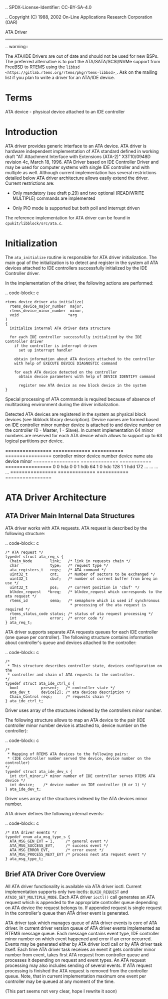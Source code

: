 .. SPDX-License-Identifier: CC-BY-SA-4.0

.. Copyright (C) 1988, 2002 On-Line Applications Research Corporation (OAR)

ATA Driver
**********

.. warning::

   The ATA/IDE Drivers are out of date and should not be used for new BSPs.
   The preferred alternative is to port the ATA/SATA/SCSI/NVMe support from
   FreeBSD to RTEMS using the `libbsd 
   <https://gitlab.rtems.org/rtems/pkg/rtems-libbsd>`_.
   Ask on the mailing list if you plan to write a driver for an ATA/IDE device.

Terms
=====

ATA device - physical device attached to an IDE controller

Introduction
============

ATA driver provides generic interface to an ATA device. ATA driver is hardware
independent implementation of ATA standard defined in working draft "AT
Attachment Interface with Extensions (ATA-2)" X3T10/0948D revision 4c, March
18, 1996. ATA Driver based on IDE Controller Driver and may be used for
computer systems with single IDE controller and with multiple as well. Although
current implementation has several restrictions detailed below ATA driver
architecture allows easily extend the driver. Current restrictions are:

- Only mandatory (see draft p.29) and two optional (READ/WRITE MULTIPLE)
  commands are implemented

- Only PIO mode is supported but both poll and interrupt driven

The reference implementation for ATA driver can be found in
``cpukit/libblock/src/ata.c``.

Initialization
==============

The ``ata_initialize`` routine is responsible for ATA driver
initialization. The main goal of the initialization is to detect and register
in the system all ATA devices attached to IDE controllers successfully
initialized by the IDE Controller driver.

In the implementation of the driver, the following actions are performed:

.. code-block:: c

    rtems_device_driver ata_initialize(
      rtems_device_major_number  major,
      rtems_device_minor_number  minor,
      void                      *arg
    )
    {
      initialize internal ATA driver data structure

      for each IDE controller successfully initialized by the IDE Controller driver
        if the controller is interrupt driven
          set up interrupt handler

        obtain information about ATA devices attached to the controller
        with help of EXECUTE DEVICE DIAGNOSTIC command

        for each ATA device detected on the controller
          obtain device parameters with help of DEVICE IDENTIFY command

          register new ATA device as new block device in the system
    }

Special processing of ATA commands is required because of absence of
multitasking environment during the driver initialization.

Detected ATA devices are registered in the system as physical block devices
(see libblock library description). Device names are formed based on IDE
controller minor number device is attached to and device number on the
controller (0 - Master, 1 - Slave). In current implementation 64 minor numbers
are reserved for each ATA device which allows to support up to 63 logical
partitions per device.

================ ============= =========== ================
controller minor device number device name ata device minor
================ ============= =========== ================
0                0             hda         0
0                1             hdb         64
1                0             hdc         128
1                1             hdd         172
...              ...           ...         ...
================ ============= =========== ================

ATA Driver Architecture
=======================

ATA Driver Main Internal Data Structures
----------------------------------------

ATA driver works with ATA requests. ATA request is described by the following
structure:

.. code-block:: c

    /* ATA request */
    typedef struct ata_req_s {
      Chain_Node        link;   /* link in requests chain */
      char              type;   /* request type */
      ata_registers_t   regs;   /* ATA command */
      uint32_t          cnt;    /* Number of sectors to be exchanged */
      uint32_t          cbuf;   /* number of current buffer from breq in use */
      uint32_t          pos;    /* current position in 'cbuf' */
      blkdev_request   *breq;   /* blkdev_request which corresponds to the ata request */
      rtems_id          sema;   /* semaphore which is used if synchronous
                                 * processing of the ata request is required */
      rtems_status_code status; /* status of ata request processing */
      int               error;  /* error code */
    } ata_req_t;

ATA driver supports separate ATA requests queues for each IDE controller (one
queue per controller). The following structure contains information about
controller's queue and devices attached to the controller:

.. code-block:: c

    /*
     * This structure describes controller state, devices configuration on the
     * controller and chain of ATA requests to the controller.
    */
    typedef struct ata_ide_ctrl_s {
      bool          present;   /* controller state */
      ata_dev_t     device[2]; /* ata devices description */
      Chain_Control reqs;      /* requests chain */
    } ata_ide_ctrl_t;

Driver uses array of the structures indexed by the controllers minor number.

The following structure allows to map an ATA device to the pair (IDE controller
minor number device is attached to, device number on the controller):

.. code-block:: c

    /*
     * Mapping of RTEMS ATA devices to the following pairs:
     * (IDE controller number served the device, device number on the controller)
    */
    typedef struct ata_ide_dev_s {
      int ctrl_minor;/* minor number of IDE controller serves RTEMS ATA device */
      int device;    /* device number on IDE controller (0 or 1) */
    } ata_ide_dev_t;

Driver uses array of the structures indexed by the ATA devices minor number.

ATA driver defines the following internal events:

.. code-block:: c

    /* ATA driver events */
    typedef enum ata_msg_type_s {
      ATA_MSG_GEN_EVT = 1,     /* general event */
      ATA_MSG_SUCCESS_EVT,     /* success event */
      ATA_MSG_ERROR_EVT,       /* error event */
      ATA_MSG_PROCESS_NEXT_EVT /* process next ata request event */
    } ata_msg_type_t;

Brief ATA Driver Core Overview
------------------------------

All ATA driver functionality is available via ATA driver ioctl. Current
implementation supports only two ioctls: ``BLKIO_REQUEST`` and
``ATAIO_SET_MULTIPLE_MODE``. Each ATA driver ``ioctl()`` call generates an ATA
request which is appended to the appropriate controller queue depending on ATA
device the request belongs to. If appended request is single request in the
controller's queue then ATA driver event is generated.

ATA driver task which manages queue of ATA driver events is core of ATA
driver. In current driver version queue of ATA driver events implemented as
RTEMS message queue. Each message contains event type, IDE controller minor
number on which event happened and error if an error occurred. Events may be
generated either by ATA driver ioctl call or by ATA driver task itself.  Each
time ATA driver task receives an event it gets controller minor number from
event, takes first ATA request from controller queue and processes it depending
on request and event types. An ATA request processing may also includes sending
of several events. If ATA request processing is finished the ATA request is
removed from the controller queue. Note, that in current implementation maximum
one event per controller may be queued at any moment of the time.

(This part seems not very clear, hope I rewrite it soon)
